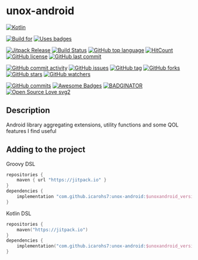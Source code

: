 # unox-android

[![Kotlin](https://upload.wikimedia.org/wikipedia/commons/thumb/7/74/Kotlin-logo.svg/240px-Kotlin-logo.svg.png)](
https://kotlinlang.org)

[![Build for](https://forthebadge.com/images/badges/built-for-android.svg)](
https://forthebadge.com/)
[![Uses badges](https://forthebadge.com/images/badges/uses-badges.svg)](
https://forthebadge.com/)

[![Jitpack Release](https://jitpack.io/v/icarohs7/unox-android.svg)](
https://jitpack.io/#icarohs7/unox-android)
[![Build Status](https://travis-ci.org/icarohs7/unox-android.svg?branch=master)](
https://travis-ci.org/icarohs7/unox-android)
[![GitHub top language](https://img.shields.io/github/languages/top/icarohs7/unox-android.svg)](
https://github.com/icarohs7/unox-android/search?l=kotlin)
[![HitCount](http://hits.dwyl.io/icarohs7/unox-android.svg)](
http://hits.dwyl.io/icarohs7/unox-android)
[![GitHub license](https://img.shields.io/github/license/icarohs7/unox-android.svg)](
https://github.com/icarohs7/unox-android/blob/master/LICENSE)
[![GitHub last commit](https://img.shields.io/github/last-commit/icarohs7/unox-android.svg)](
https://github.com/icarohs7/unox-android/commits/master)

[![GitHub commit activity](https://img.shields.io/github/commit-activity/w/icarohs7/unox-android.svg)](
https://github.com/icarohs7/unox-android/commits/master)
[![GitHub issues](https://img.shields.io/github/issues/icarohs7/unox-android.svg)](
https://github.com/icarohs7/unox-android/issues)
[![GitHub tag](https://img.shields.io/github/tag/icarohs7/unox-android.svg)](
https://github.com/icarohs7/unox-android/releases)
[![GitHub forks](https://img.shields.io/github/forks/icarohs7/unox-android.svg?style=social&label=Fork)](
https://github.com/icarohs7/unox-android/fork)
[![GitHub stars](https://img.shields.io/github/stars/icarohs7/unox-android.svg?style=social&label=Stars)](
https://github.com/icarohs7/unox-android)
[![GitHub watchers](https://img.shields.io/github/watchers/icarohs7/unox-android.svg?style=social&label=Watch)](
https://github.com/icarohs7/unox-android/subscription)

[![GitHub commits](https://img.shields.io/github/commits-since/icarohs7/unox-android/v0.1.0.svg)](
https://github.com/icarohs7/unox-android/releases/v0.1.0)
[![Awesome Badges](https://img.shields.io/badge/badges-awesome-green.svg)](
https://github.com/Naereen/badges)
[![BADGINATOR](https://badginator.herokuapp.com/icarohs7/unox-android.svg)](
https://github.com/defunctzombie/badginator)
[![Open Source Love svg2](https://badges.frapsoft.com/os/v2/open-source.svg?v=103)](
https://github.com/ellerbrock/open-source-badges/)

## Description
Android library aggregating extensions, utility functions and some QOL features I find useful

## Adding to the project

Groovy DSL
```groovy
repositories {
    maven { url "https://jitpack.io" }
}
dependencies {
    implementation "com.github.icarohs7:unox-android:$unoxandroid_version"
}
```

Kotlin DSL
```kotlin
repositories {
    maven("https://jitpack.io")
}
dependencies {
    implementation("com.github.icarohs7:unox-android:$unoxandroid_version")
}
```